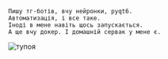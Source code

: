 ```
Пишу тг-ботів, вчу нейронки, pyqt6.  
Автоматизація, і все таке.
Іноді в мене навіть щось запускається.
А ще вчу докер. І домашній сервак у мене є.  
```
![тупоя](https://coolgifs.neocities.org/gifs/75.gif)
